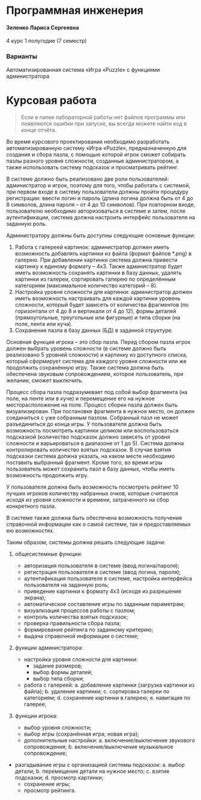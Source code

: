 # Программная инженерия

#### Зеленко Лариса Сергеевна

4 курс 1 полугодие (7 семестр)

### Варианты

Автоматизированная система «Игра «Puzzle» с функциями администратора

# Курсовая работа

> Если в папке лабораторной работы нет файлов программы или появляются ошибки при запуске, вы всегда можете найти код в конце отчёта.

Во время курсового проектирования необходимо разработать автоматизированную систему «Игра «Puzzle», предназначенную для создания и сбора пазла, с помощью которой игрок сможет собирать пазлы разного уровня сложности, созданные администратором, а также использовать систему подсказок и просматривать рейтинг.

В системе должно быть реализовано две роли пользователей: администратор и игрок, поэтому для того, чтобы работать с системой, при первом входе в систему пользователи должны пройти процедуру регистрации: ввести логин и пароль (длина логина должна быть от 4 до 8 символов, длина пароля – от 4 до 10 символов). При повторном входе, пользователю необходимо авторизоваться в системе и затем, после аутентификации, система должна настроить интерфейс пользователя на заданную роль.

Администратору должны быть доступны следующие основные функции:
1.	Работа с галереей картинок: администратор должен иметь возможность добавлять картинки из файла (формат файлов *.png) в галерею. При добавлении картинки система должна привести картинку к единому формату – 4х3. Также администратор будет иметь возможность сохранять картинки в базу данных, удалять картинки из галереи, сортировать галерею по определённым категориям (максимальное количество 
категорий – 8).
2.	Настройка уровня сложности для картинки: администратор должен иметь возможность настраивать для каждой картинки уровень сложности, который будет зависеть от количества фрагментов (по горизонтали от 4 до 8 и вертикали от 4 до 12), формы деталей (прямоугольные, треугольные или фигурные) и типа сборки (на поле, лента или куча).
3.	Сохранение пазла в базу данных (БД) в заданной структуре. 

Основная функция игрока – это сбор пазла. Перед сбором пазла игрок должен выбрать уровень сложности (в системе должно быть реализовано 5 уровней сложности) и картинку из доступного списка, который сформирует система для каждого уровня сложности или же продолжить сохранённую игру. Также система должна быть обеспечена звуковым сопровождением, которое пользователь, при желании, сможет выключить.

Процесс сбора пазла подразумевает под собой выбор фрагмента (на поле, на ленте или в куче) и перемещение его на нужное месторасположение на поле. Процесс сборки пазла должен быть визуализирован. При постановке фрагмента в нужное место, он должен соединиться с уже собранным пазлом. Собранный пазл не может разъединиться до конца игры. У пользователя должна быть возможность посмотреть картинки целиком или воспользоваться подсказкой (количество подсказок должно зависеть от уровня сложности и варьироваться в диапазоне от 1 до 5). Система должна контролировать количество взятых подсказок. В случае взятия подсказки система должна указать, на каком месте необходимо поставить выбранный фрагмент. Кроме того, во время игры пользователь может сохранить пазл в базу данных, чтобы иметь возможность продолжить игру.

У пользователя должна быть возможность посмотреть рейтинг 10 лучших игроков количеству набранных очков, которые считаются исходя из уровня сложности и времени, затраченного на сбор конкретного пазла. 

В системе также должна быть обеспечена возможность получения справочной информации как о самой системе, так и предоставляемых ею возможностях.

Таким образом, системы должна решать следующие задачи:
1.	общесистемные функции:
    -	авторизация пользователя в системе (ввод логина/пароля);
    -	регистрация пользователя в системе (ввод логина, пароля);
    -	аутентификация пользователя в системе, настройка интерфейса пользователя на заданную роль;
    -	приведение картинки к формату 4х3 (исходя из разрешения экрана);
    -	автоматическое составление игры по заданным параметрам;
    -	визуализация процессов работы с пазлом;
    -	контроль количества взятых подсказок;
    -	проверка правильности сбора пазла;
    -	формирование рейтинга по заданному критерию;
    -	выдача справочной информации о системе;

2.	функции администратора:
    -	настройка уровня сложности для картинки:
        -	задание размеров;
        -	выбор формы деталей;
        -	выбор типа сборки;
    -	работа с галереей:
        a.	добавление картинки (загрузка картинки из файла); 
        b.	удаление картинки;
        c.	сортировка галереи по категориям;
        d.	сохранение картинки в галерею;
        e.	навигация по галерее;
3.	функции игрока:
    -	выбор уровня сложности;
    -	выбор игры (сохранённая игра; новая игра);
    -	дополнительные настройки:
        a.	включение/выключение звукового сопровождения;
        b.	включение/выключение музыкальное сопровождение;
  -	разгадывание игры с организацией системы подсказок:
        a.	выбор детали;
        b.	перемещение детали на нужное место;
        c.	взятие подсказки;
        d.	просмотр картинки;
    -	сохранение игры;
    -	просмотр рейтинга.
